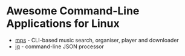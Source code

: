 # Awesome Command-Line Applications for Linux

* [mps](https://github.com/np1/mps) - CLI-based music search, organiser, player and downloader
* [jq](https://github.com/stedolan/jq) - command-line JSON processor
